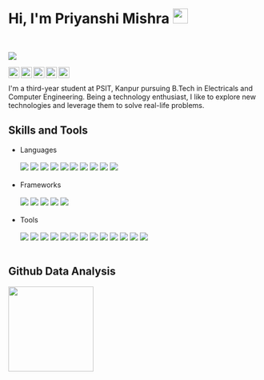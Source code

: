
<!--
**priyanshi-497/priyanshi-497** is a ✨ _special_ ✨ repository because its `README.md` (this file) appears on your GitHub profile.

Here are some ideas to get you started:

- 🔭 I’m currently working on Blockchain.
- 🌱 I’m currently learning Cloud platform.
- 👯 I’m looking to collaborate on blockchain.
- 🤔 I’m looking for help with ...
- 💬 Ask me about ...
- 📫 How to reach me: ...
- 😄 Pronouns: ...
- ⚡ Fun fact: ...
-->
 
<!-- <img align="right" width="120" src="./assets/icon.png"> -->

<h1>Hi, I'm Priyanshi Mishra <img width="30px" src="./assets/hand.gif"></h1><br>

 ![](https://komarev.com/ghpvc/?username=priyanshi-497&color=blue)
<br>

<a href="#"> <img align="left" alt="Robin B LinkedIn" width="22px" src="https://cdn.jsdelivr.net/npm/simple-icons@v3/icons/linkedin.svg"/></a> 
<a href="https://github.com/priyanshi-497"> <img align="left" alt="Robin B Github" width="22px" src="https://cdn.jsdelivr.net/npm/simple-icons@v3/icons/github.svg"/></a>
<a href="#"> <img align="left" alt="Robin B Instagram" width="22px" src="https://cdn.jsdelivr.net/npm/simple-icons@v3/icons/instagram.svg"/></a>
<a href="#"> <img align="left" alt="Robin B Twitter" width="22px" src="https://cdn.jsdelivr.net/npm/simple-icons@v3/icons/twitter.svg"/></a>
<a href="#"> <img align="left" alt="Robin B Stack Overflow" width="22px" src="https://cdn.jsdelivr.net/npm/simple-icons@v3/icons/stackoverflow.svg"/></a>

<br/>
<br/>
I'm a third-year student at PSIT, Kanpur pursuing B.Tech in Electricals and Computer Engineering. Being a technology enthusiast, I like to explore new technologies and leverage them to solve real-life problems. 
 <br/>
 
## Skills and Tools


<ul>
<li>Languages</li>
</br>
<!-- <img src="https://img.shields.io/badge/PHP-777BB4?style=flat&logo=php&logoColor=white"> -->
<img src="https://img.shields.io/badge/HTML-E34F26?style=flat&logo=html5&logoColor=white">
<img src="https://img.shields.io/badge/CSS-1572B6?style=flat&logo=css3&logoColor=white">
<img src="https://img.shields.io/badge/JavaScript-F7DF1E?style=flat&logo=javascript&logoColor=white">
<img src="https://img.shields.io/badge/Python-3776AB?style=flat&logo=python&logoColor=white">
<img src="https://img.shields.io/badge/Markdown-000000?style=flat&logo=markdown&logoColor=white">
<img src="https://img.shields.io/badge/NodeJS-339933?style=flat&logo=node.js&logoColor=white">
<img src="https://img.shields.io/badge/Json-000000?style=flat&logo=json&logoColor=white">
<img src="https://img.shields.io/badge/Java-007396?style=flat&logo=java&logoColor=white">
<img src="https://img.shields.io/badge/Dart-white?style=flat&logo=dart&logoColor=blue">
<img src="https://img.shields.io/badge/C lang-A8B9CC?style=flat&logo=c&logoColor=white">
</br>
</br>
<li>Frameworks</li>
</br>
<img src="https://img.shields.io/badge/Bootstrap-563D7C?style=flat&logo=bootstrap&logoColor=white"> 
<img src="https://img.shields.io/badge/React-61DAFB?style=flat&logo=react&logoColor=white"> 
<img src="https://img.shields.io/badge/GraphQL-E10098?style=flat&logo=graphql&logoColor=white">
<img src="https://img.shields.io/badge/JQuery-0769AD?style=flat&logo=jquery&logoColor=white"> 
<img src="https://img.shields.io/badge/Flutter-white?style=flat&logo=flutter&logoColor=blue"> 
</br>
</br>
<li>Tools</li>
</br>
<img src="https://img.shields.io/badge/Visual Studio Code-007ACC?style=flat&logo=visual-studio-code&logoColor=white"> 
<img src="https://img.shields.io/badge/Android Studio-white?style=flat&logo=android-studio&logoColor=brightgreen">
<img src="https://img.shields.io/badge/Photoshop-31A8FF?style=flat&logo=adobe-photoshop&logoColor=white">
<img src="https://img.shields.io/badge/Adobe XD-FF26BE?style=flat&logo=adobe-xd&logoColor=white">
<img src="https://img.shields.io/badge/Burp Suite-orange?style=flat&logo=burp-suite&logoColor=orange">
<img src="https://img.shields.io/badge/Linux Debian-A81D33?style=flat&logo=debian&logoColor=white">
<img src="https://img.shields.io/badge/Eclipse IDE-2C2255?style=flat&logo=eclipse-ide&logoColor=white">
<img src="https://img.shields.io/badge/Git-F05032?style=flat&logo=git&logoColor=white">   
<img src="https://img.shields.io/badge/MySQL-4479A1?style=flat&logo=mysql&logoColor=white">  
<img src="https://img.shields.io/badge/SQLite-003B57?style=flat&logo=sqlite&logoColor=white"> 
<img src="https://img.shields.io/badge/Yarn-2C8EBB?style=flat&logo=yarn&logoColor=white">
<img src="https://img.shields.io/badge/NPM-CB3837?style=flat&logo=npm&logoColor=white"> 
<img src="https://img.shields.io/badge/IDA Freeware-green?style=flat&logo=ida-freeware&logoColor=white"> 

</br>
</br>
</ul>
  
## Github Data Analysis

<a href="https://github.com/priyanshi-497">
  <img height="170em" src="https://github-readme-stats.vercel.app/api?username=priyanshi-497&show_icons=true&count_private=true" />
<!--   <img height="170em" src="https://github-readme-stats.vercel.app/api/top-langs/?username=priyanshi-497&layout=compact" /> -->
</a>

</br>

